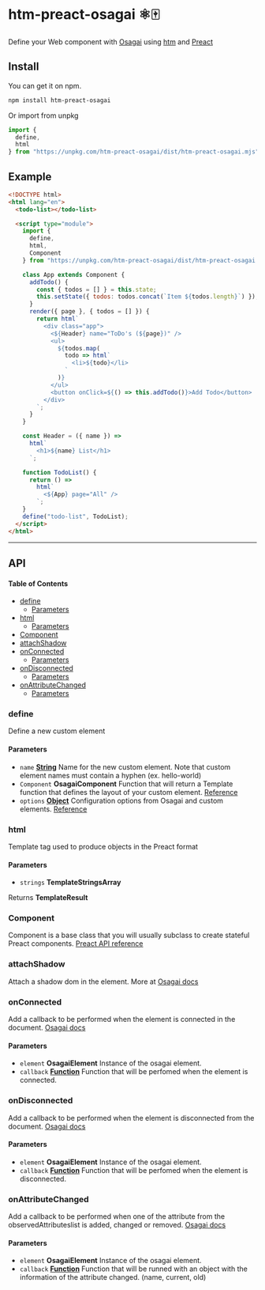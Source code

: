 # htm-preact-osagai ⚛️🀄️

Define your Web component with [Osagai](http://osagai.js.org) using [htm](https://github.com/developit/htm) and [Preact](https://preactjs.com/)

## Install

You can get it on npm.

```sh
npm install htm-preact-osagai
```

Or import from unpkg

```js
import {
  define,
  html
} from "https://unpkg.com/htm-preact-osagai/dist/htm-preact-osagai.mjs";
```

## Example

```html
<!DOCTYPE html>
<html lang="en">
  <todo-list></todo-list>

  <script type="module">
    import {
      define,
      html,
      Component
    } from "https://unpkg.com/htm-preact-osagai/dist/htm-preact-osagai.mjs";

    class App extends Component {
      addTodo() {
        const { todos = [] } = this.state;
        this.setState({ todos: todos.concat(`Item ${todos.length}`) });
      }
      render({ page }, { todos = [] }) {
        return html`
          <div class="app">
            <${Header} name="ToDo's (${page})" />
            <ul>
              ${todos.map(
                todo => html`
                  <li>${todo}</li>
                `
              )}
            </ul>
            <button onClick=${() => this.addTodo()}>Add Todo</button>
          </div>
        `;
      }
    }

    const Header = ({ name }) =>
      html`
        <h1>${name} List</h1>
      `;

    function TodoList() {
      return () =>
        html`
          <${App} page="All" />
        `;
    }
    define("todo-list", TodoList);
  </script>
</html>
```

---

## API

<!-- Generated by documentation.js. Update this documentation by updating the source code. -->

#### Table of Contents

- [define](#define)
  - [Parameters](#parameters)
- [html](#html)
  - [Parameters](#parameters-1)
- [Component](#component)
- [attachShadow](#attachshadow)
- [onConnected](#onconnected)
  - [Parameters](#parameters-2)
- [onDisconnected](#ondisconnected)
  - [Parameters](#parameters-3)
- [onAttributeChanged](#onattributechanged)
  - [Parameters](#parameters-4)

### define

Define a new custom element

#### Parameters

- `name` **[String](https://developer.mozilla.org/docs/Web/JavaScript/Reference/Global_Objects/String)** Name for the new custom element. Note that custom element names must contain a hyphen (ex. hello-world)
- `Component` **OsagaiComponent** Function that will return a Template function that defines the layout of your custom element. [Reference](https://osagai.js.org/docs/api-reference/osagai/#overview)
- `options` **[Object](https://developer.mozilla.org/docs/Web/JavaScript/Reference/Global_Objects/Object)** Configuration options from Osagai and custom elements. [Reference](https://osagai.js.org/docs/api-reference/osagai/#define)

### html

Template tag used to produce objects in the Preact format

#### Parameters

- `strings` **TemplateStringsArray**

Returns **TemplateResult**

### Component

Component is a base class that you will usually subclass to create stateful Preact components.
[Preact API reference](https://preactjs.com/guide/api-reference)

### attachShadow

Attach a shadow dom in the element. More at [Osagai docs](https://osagai.js.org/docs/api-reference/dom/#attachShadow)

### onConnected

Add a callback to be performed when the element is connected in the document. [Osagai docs](https://osagai.js.org/docs/api-reference/lifecycles/#onConnected)

#### Parameters

- `element` **OsagaiElement** Instance of the osagai element.
- `callback` **[Function](https://developer.mozilla.org/docs/Web/JavaScript/Reference/Statements/function)** Function that will be perfomed when the element is connected.

### onDisconnected

Add a callback to be performed when the element is disconnected from the document. [Osagai docs](https://osagai.js.org/docs/api-reference/lifecycles/#onDisconnected)

#### Parameters

- `element` **OsagaiElement** Instance of the osagai element.
- `callback` **[Function](https://developer.mozilla.org/docs/Web/JavaScript/Reference/Statements/function)** Function that will be perfomed when the element is disconnected.

### onAttributeChanged

Add a callback to be performed when one of the attribute from the observedAttributeslist is added, changed or removed. [Osagai docs](https://osagai.js.org/docs/api-reference/lifecycles/#onAttributeChanged)

#### Parameters

- `element` **OsagaiElement** Instance of the osagai element.
- `callback` **[Function](https://developer.mozilla.org/docs/Web/JavaScript/Reference/Statements/function)** Function that will be runned with an object with the information of the attribute changed. (name, current, old)
